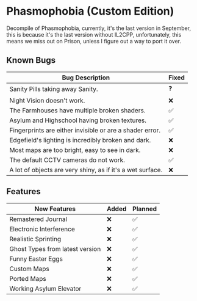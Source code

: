 # Phasmophobia (Custom Edition)
Decompile of Phasmophobia, currently, it's the last version in September, this is because it's the last version without IL2CPP, unfortunately,
this means we miss out on Prison, unless I figure out a way to port it over.
## Known Bugs

| Bug Description                                           | Fixed |
|-----------------------------------------------------------|-------|
| Sanity Pills taking away Sanity.                          | ❓    |
| Night Vision doesn't work.                                | ❌    |
| The Farmhouses have multiple broken shaders.              | ✅    |
| Asylum and Highschool having broken textures.             | ✅    |
| Fingerprints are either invisible or are a shader error.  | ✅    |
| Edgefield's lighting is incredibly broken and dark.       | ❌    |
| Most maps are too bright, easy to see in dark.            | ❌    |
| The default CCTV cameras do not work.                     | ✅    |
| A lot of objects are very shiny, as if it's a wet surface.| ❌    |

## Features

| New Features                        | Added | Planned |
|-------------------------------------|-------|---------|
| Remastered Journal                  | ❌    | ✅      |
| Electronic Interference             | ❌    | ✅      |
| Realistic Sprinting                 | ❌    | ✅      |
| Ghost Types from latest version     | ❌    | ✅      |
| Funny Easter Eggs                   | ❌    | ✅      |
| Custom Maps                         | ❌    | ✅      |
| Ported Maps                         | ❌    | ✅      |
| Working Asylum Elevator             | ❌    | ✅      |
